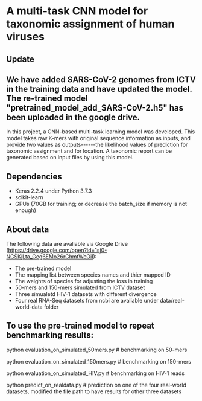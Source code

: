 # A multi-task CNN model for taxonomic assignment of human viruses

## Update
We have added SARS-CoV-2 genomes from ICTV in the training data and have updated the model. The re-trained model "pretrained_model_add_SARS-CoV-2.h5" has been uploaded in the google drive.
---

In this project, a CNN-based multi-task learning model was developed. This model takes raw K-mers with original sequence information as inputs, and provide two values as outputs------the likelihood values of prediction for taxonomic assignment and for location. A taxonomic report can be generated based on input files by using this model.

## Dependencies
- Keras 2.2.4 under Python 3.7.3
- scikit-learn
- GPUs (70GB for training; or decrease the batch_size if memory is not enough)

## About data
The following data are avaliable via Google Drive (https://drive.google.com/open?id=1sj0-NCSKjLta_Geg6EMo26rChmtWcOiI):

- The pre-trained model
- The mapping list between species names and thier mapped ID
- The weights of species for adjusting the loss in training
- 50-mers and 150-mers simulated from ICTV dataset
- Three simualetd HIV-1 datasets with different divergence
- Four real RNA-Seq datasets from ncbi are avaliable under data/real-world-data folder


## To use the pre-trained model to repeat benchmarking results:

python evaluation_on_simulated_50mers.py # benchmarking on 50-mers

python evaluation_on_simulated_150mers.py # benchmarking on 150-mers

python evaluation_on_simulated_HIV.py # benchmarking on HIV-1 reads

python predict_on_realdata.py # prediction on one of the four real-world datasets, modified the file path to have results for other three datasets
